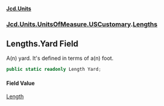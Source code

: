 #### [Jcd.Units](index.md 'index')
### [Jcd.Units.UnitsOfMeasure.USCustomary](Jcd.Units.UnitsOfMeasure.USCustomary.md 'Jcd.Units.UnitsOfMeasure.USCustomary').[Lengths](Jcd.Units.UnitsOfMeasure.USCustomary.Lengths.md 'Jcd.Units.UnitsOfMeasure.USCustomary.Lengths')

## Lengths.Yard Field

A(n) yard. It's defined in terms of a(n) foot.

```csharp
public static readonly Length Yard;
```

#### Field Value
[Length](Jcd.Units.UnitTypes.Length.md 'Jcd.Units.UnitTypes.Length')